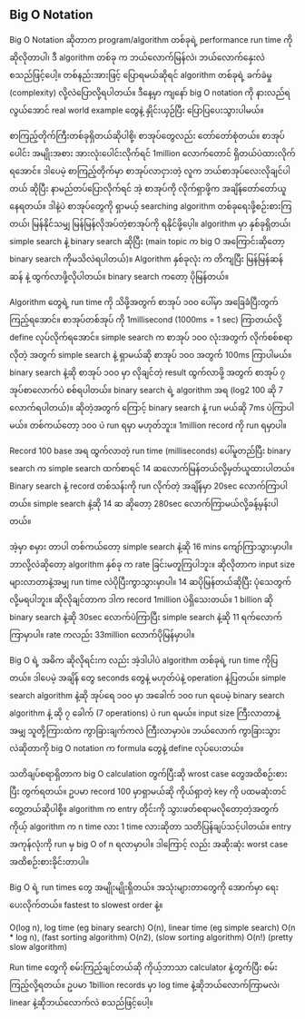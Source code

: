 ## Big O Notation

Big O Notation ဆိုတာက program/algorithm တစ်ခုရဲ့ performance run time ကိုဆိုလိုတာပါ၊ ဒီ algorithm တစ်ခု က ဘယ်လောက်မြန်လဲ၊ ဘယ်လောက်နှေးလဲစသည်ဖြင့်ပေါ့။ တစ်နည်းအားဖြင့် ပြောရမယ်ဆိုရင် algorithm တစ်ခုရဲ့ ခက်ခဲမှု (complexity) လို့လဲပြောလို့ရပါတယ်။ ဒီနေ့မှာ ကျနော် big O notation ကို နားလည်ရလွယ်အောင် real world example တွေနဲ့ နှိုင်းယှဉ်ပြီး ပြောပြပေးသွားပါမယ်။

စာကြည့်တိုက်ကြီးတစ်ခုရှိတယ်ဆိုပါစို့၊ စာအုပ်တွေလည်း တော်တော်စုံတယ်။ စာအုပ်ပေါင်း အမျိုးအစား အားလုံးပေါင်းလိုက်ရင် 1million လောက်တောင် ရှိတယ်ပဲထားလိုက်ရအောင်။ ဒါပေမဲ့ စာကြည့်တိုက်မှာ စာအုပ်လာငှားတဲ့ လူက ဘယ်စာအုပ်လေးလိုချင်ပါတယ် ဆိုပြီး နာမည်တပ်ပြောလိုက်ရင် အဲ့ စာအုပ်ကို လိုက်ရှာဖို့က အချိန်တော်တော်ယူနေရတယ်။ ဒါနဲ့ပဲ စာအုပ်တွေကို ရှာမယ့် searching algorithm တစ်ခုရေးဖို့စဉ်းစားကြတယ်၊ မြန်နိုင်သမျှ မြန်မြန်လိုအပ်တဲ့စာအုပ်ကို ရနိုင်ဖို့ပေ့ါ။ algorithm မှာ နှစ်ခုရှိတယ်၊ simple search နဲ့ binary search ဆိုပြီး (main topic က big O အကြောင်းဆိုတော့ binary search ကိုမသိလဲရပါတယ်)။
Algorithm နှစ်ခုလုံး က တိကျပြီး မြန်မြန်ဆန်ဆန် နဲ့ ထွက်လာဖို့လိုပါတယ်။ binary search ကတော့ ပိုမြန်တယ်။

Algorithm တွေရဲ့ run time ကို သိဖို့အတွက် စာအုပ် ၁၀၀ ပေါ်မှာ အခြေခံပြီးတွက်ကြည့်ရအောင်။ စာအုပ်တစ်အုပ် ကို 1millisecond (1000ms = 1 sec) ကြာတယ်လို့ define လုပ်လိုက်ရအောင်။ simple search က စာအုပ် ၁၀၀ လုံးအတွက် လိုက်စစ်စရာလိုတဲ့ အတွက် simple search နဲ့ ရှာမယ်ဆို စာအုပ် ၁၀၀ အတွက် 100ms ကြာပါမယ်။ binary search နဲ့ဆို စာအုပ် ၁၀၀ မှာ လိုချင်တဲ့ result ထွက်လာဖို့ အတွက် စာအုပ် ၇ အုပ်စာလောက်ပဲ စစ်ရပါတယ်။ binary search ရဲ့ algorithm အရ (log2 100 ဆို 7 လောက်ရပါတယ်)။ ဆိုတဲ့အတွက် ကြောင့် binary search နဲ့ run မယ်ဆို 7ms ပဲကြာပါမယ်။ တစ်ကယ်တော့ ၁၀၀ ပဲ run ရမှာ မဟုတ်ဘူး။ 1million record ကို run ရမှာပါ။

Record 100 base အရ ထွက်လာတဲ့ run time (milliseconds) ပေါ်မူတည်ပြီး binary search က simple search ထက်စာရင် 14 ဆလောက်မြန်တယ်လို့မှတ်ယူထားပါတယ်။ Binary search နဲ့ record တစ်သန်းကို run လိုက်တဲ့ အချိန်မှာ 20sec လောက်ကြာပါတယ်။ simple search နဲ့ဆို 14 ဆ ဆိုတော့ 280sec လောက်ကြာမယ်လို့ခန့်မှန်းပါတယ်။

အဲ့မှာ စမှား တာပါ  တစ်ကယ်တော့ simple search နဲ့ဆို 16 mins ကျော်ကြာသွားမှာပါ။ ဘာလို့လဲဆိုတော့ algorithm နှစ်ခု က rate ခြင်းမတူကြပါဘူး။ ဆိုလိုတာက input size များလာတာနဲ့အမျှ run time လဲပိုပြီးကွာသွားမှာပါ။ 14 ဆပိုမြန်တယ်ဆိုပြီး ပုံသေတွက်လို့မရပါဘူး။ ဆိုလိုချင်တာက ဒါက record 1million ပဲရှိသေးတယ်။ 1 billion ဆို binary search နဲ့ဆို 30sec လောက်ပဲကြာပြီး simple search နဲ့ဆို 11 ရက်လောက်ကြာမှာပါ။ rate ကလည်း 33million လောက်ပိုမြန်မှာပါ။

Big O ရဲ့ အဓိက ဆိုလိုရင်းက လည်း အဲ့ဒါပါပဲ algorithm တစ်ခုရဲ့ run time ကိုပြတယ်။ ဒါပေမဲ့ အချိန် တွေ seconds တွေနဲ့ မဟုတ်ပဲနဲ့ operation နဲ့ပြတယ်။ simple search algorithm နဲ့ဆို အုပ်ရေ ၁၀၀ မှာ အခေါက် ၁၀၀ run ရပေမဲ့ binary search algorithm နဲ့ ဆို ၇ ခေါက် (7 operations) ပဲ run ရမယ်။ input size ကြီးလာတာနဲ့ အမျှ သူတို့ကြားထဲက ကွာခြားချက်ကလဲ ကြီးလာမှာပဲ။ ဘယ်လောက် ကွာခြားသွားလဲဆိုတာကို big O notation က formula တွေနဲ့ define လုပ်ပေးတယ်။

သတိချပ်စရာရှိတာက big O calculation တွက်ပြီးဆို wrost case တွေအထိစဉ်းစားပြီး တွက်ရတယ်။ ဥပမာ record 100 မှာရှာမယ်ဆို ကိုယ်ရှာတဲ့ key ကို ပထမဆုံးတင်တွေ့တယ်ဆိုပါစို့။ algorithm က entry တိုင်းကို သွားဖတ်စရာမလိုတော့တဲ့အတွက် ကိုယ့် algorithm က n time လား 1 time လားဆိုတာ သတိပြန်ချပ်သင့်ပါတယ်။ entry အကုန်လုံးကို run မှ big O of n ရလာမှာပါ။ ဒါကြောင့် လည်း အဆိုးဆုံး worst case အထိစဉ်းစားခိုင်းတာပါ။

Big O ရဲ့ run times တွေ အမျိုးမျိုးရှိတယ်။ အသုံးများတာတွေကို အောက်မှာ ရေးပေးလိုက်တယ်။ fastest to slowest order နဲ့။

O(log n), log time (eg binary search)
O(n), linear time (eg simple search)
O(n * log n), (fast sorting algorithm)
O(n2), (slow sorting algorithm)
O(n!) (pretty slow algorithm)

Run time တွေကို စမ်းကြည့်ချင်တယ်ဆို ကိုယ့်ဘာသာ calculator နဲ့တွက်ပြီး စမ်းကြည့်လို့ရတယ်။ ဥပမာ 1billion records မှာ log time နဲ့ဆိုဘယ်လောက်ကြာမလဲ၊ linear နဲ့ဆိုဘယ်လောက်လဲ စသည်ဖြင့်ပေါ့။

